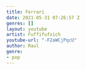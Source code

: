```yaml
---
title: Ferrari
date: 2021-05-31 07:26:57 Z
genres: []
layout: youtube
artist: Fuffifufzich
youtube-url: "-F2aWCjPqcU"
author: Raul
genre:
- pop
---
```


